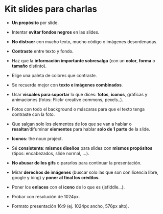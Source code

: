 # Kit slides para charlas

- **Un propósito** por slide.

- Intentar **evitar fondos negros** en las slides.

- **No distraer** con mucho texto, mucho código o imágenes desordenadas. 

- **Contraste** entre texto y fondo.

- Haz que la **información importante sobresalga** (con un **color**, **forma** o **tamaño** distinto).

- Elige una paleta de colores que contraste.

- Se recuerda mejor con **texto e imágenes combinados**.

- Usar **visuales para soportar** lo que dices: **fotos**, **iconos**, gráficas y animaciones (fotos: Flickr creative commons, pexels..).

- Fotos con todo el background o máscaras para que el texto tenga contraste con la foto.

- Que salgan solo los elementos de los que se van a hablar o **resaltar**/difuminar **elementos** para hablar **solo de 1 parte** de la slide.

- **Iconos**: the noun project.

- Sé **consistente**: **mismos diseños** para slides con **mismos propósitos** (tipos: encabezados, slide normal, ...).

- **No abusar de los gifs** o pararlos para continuar la presentación.

- Mirar **derechos de imágenes** (buscar solo las que son con licencia libre, google y bing) y **poner al final los créditos**.

- Poner los **enlaces** con el **icono** de lo que es (jsfiddle...).

- Probar con resolución de 1024px.

- Formato presentación 16:9 (ej. 1024px ancho, 576px alto).
